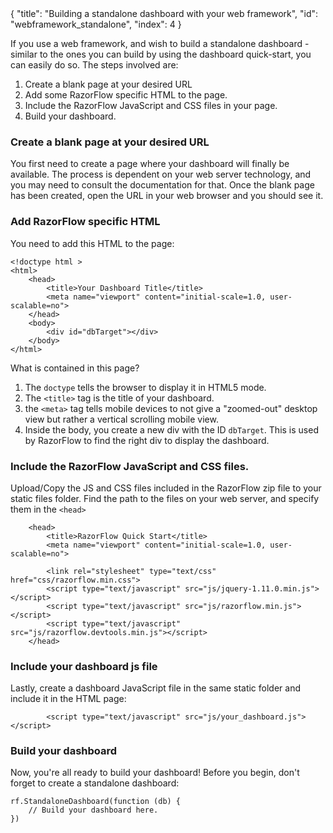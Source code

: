 <meta>
{
    "title": "Building a standalone dashboard with your web framework",
    "id": "webframework_standalone",
    "index": 4
}
</meta>

If you use a web framework, and wish to build a standalone dashboard - similar to the ones you can build by using the dashboard quick-start, you can easily do so. The steps involved are:

1. Create a blank page at your desired URL
2. Add some RazorFlow specific HTML to the page.
3. Include the RazorFlow JavaScript and CSS files in your page.
4. Build your dashboard.

### Create a blank page at your desired URL

You first need to create a page where your dashboard will finally be available. The process is dependent on your web server technology, and you may need to consult the documentation for that. Once the blank page has been created, open the URL in your web browser and you should see it.

### Add RazorFlow specific HTML

You need to add this HTML to the page:

~~~
<!doctype html >
<html>
    <head>
        <title>Your Dashboard Title</title>
        <meta name="viewport" content="initial-scale=1.0, user-scalable=no">
    </head>  
    <body>
        <div id="dbTarget"></div>
    </body>
</html>
~~~

What is contained in this page?

1. The `doctype` tells the browser to display it in HTML5 mode.
2. The `<title>` tag is the title of your dashboard.
3. the `<meta>` tag tells mobile devices to not give a "zoomed-out" desktop view but rather a vertical scrolling mobile view.
4. Inside the body, you create a new div with the ID `dbTarget`. This is used by RazorFlow to find the right div to display the dashboard.

### Include the RazorFlow JavaScript and CSS files.

Upload/Copy the JS and CSS files included in the RazorFlow zip file to your static files folder. Find the path to the files on your web server, and specify them in the `<head>`

~~~
    <head>
        <title>RazorFlow Quick Start</title>
        <meta name="viewport" content="initial-scale=1.0, user-scalable=no">

        <link rel="stylesheet" type="text/css" href="css/razorflow.min.css">
        <script type="text/javascript" src="js/jquery-1.11.0.min.js"></script>
        <script type="text/javascript" src="js/razorflow.min.js"></script>
        <script type="text/javascript" src="js/razorflow.devtools.min.js"></script>
    </head>  
~~~

### Include your dashboard js file

Lastly, create a dashboard JavaScript file in the same static folder and include it in the HTML page:

~~~
        <script type="text/javascript" src="js/your_dashboard.js"></script>
~~~

### Build your dashboard

Now, you're all ready to build your dashboard! Before you begin, don't forget to create a standalone dashboard:

~~~
rf.StandaloneDashboard(function (db) {
	// Build your dashboard here.
})
~~~

